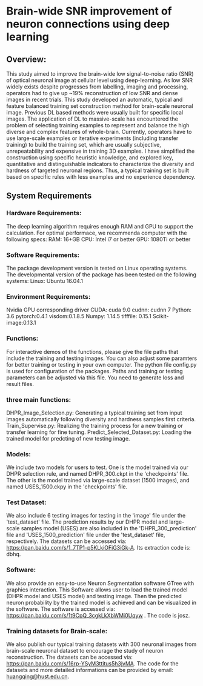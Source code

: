 # Brain-wide SNR improvement of neuron connections using deep learning

## Overview:
This study aimed to improve the brain-wide low signal-to-noise ratio (SNR) of optical neuronal image at cellular level using deep-learning. As low SNR widely exists despite progresses from labelling, imaging and processing, operators had to give up ~19% reconstruction of low SNR and dense images in recent trials. This study developed an automatic, typical and feature balanced training set construction method for brain-scale neuronal image. Previous DL based methods were usually built for specific local images. The application of DL to massive-scale has encountered the problem of selecting training examples to represent and balance the high diverse and complex features of whole-brain. Currently, operators have to use large-scale examples or iterative experiments (including transfer training) to build the training set, which are usually subjective, unrepeatability and expensive in training 3D examples. I have simplified the construction using specific heuristic knowledge, and explored key, quantitative and distinguishable indicators to characterize the diversity and hardness of targeted neuronal regions. Thus, a typical training set is built based on specific rules with less examples and no experience dependency. 

## System Requirements
### Hardware Requirements:
The deep learning algorithm requires enough RAM and GPU to support the calculation. For optimal performace, we recommenda computer with the following specs:
RAM: 16+GB
CPU: Intel i7 or better
GPU:  1080Ti or better

### Software Requirements:
The package development version is tested on Linux operating systems. The developmental version of the package has been tested on the following systems:
Linux: Ubuntu 16.04.1

### Environment Requirements:
Nvidia GPU corresponding driver
CUDA: cuda 9.0
cudnn: cudnn 7
Python: 3.6
pytorch:0.4.1 
visdom:0.1.8.5
Numpy: 1.14.5
tifffile: 0.15.1
Scikit-image:0.13.1

### Functions:
For interactive demos of the functions, please give the file paths that include the training and testing images. You can also adjust some paramters for better training or testing in your own computer. The python file config.py is used for configuration of the packages.  Paths and training or testing parameters can be adjusted via this file.
You need to generate loss and result files.

### three main functions:
DHPR_Image_Selection.py:  Generating a typical training set from input images automatically following diversity and hardness samples first criteria.
Train_Supervise.py: Realizing the training process for a new training or transfer learning for fine tuning.
Predict_Selected_Dataset.py: Loading the trained model for predcting of new testing image.

### Models:
We include two models for users to test. One is the model trained via our DHPR selection rule, and named DHPR_300.ckpt in the 'checkpoints' file. The other is the model trained via large-scale dataset (1500 images), and named USES_1500.ckpy in the 'checkpoints' file.  

### Test Dataset:
We also include 6 testing images for testing  in the 'image' file under the 'test_dataset' file. The prediction results by our DHPR model and large-scale samples model (USES) are also included in the 'DHPR_300_prediction' file and 'USES_1500_prediction' file under the 'test_dataset' file, respectively. 
The datasets can be accessed via: https://pan.baidu.com/s/1_7TP1-p5KLkiOFiG3iGk-A. Its extraction code is: dbhq.

### Software:
We also provide an easy-to-use Neuron Segmentation software GTree with graphics interaction. This Software allows user to load the trained model (DHPR model and USES model) and testing image. Then the predicted neuron probability by the trained model is achieved and can be visualized in the software. The software is accessed via: https://pan.baidu.com/s/1t9CpQ_3cgkLkXbWMi0Uqyw  . The code is josz.

### Training datasets for Brain-scale:
We also publish our typical training datasets with 300 neuronal images from brain-scale neuronal dataset to encourage the study of neuron reconstruction. 
The datasets can be accessed via: https://pan.baidu.com/s/16rp-YSyM3ttitus5h3jvMA.  The code for the datasets and more detailed informations can be provided by email: huangqing@hust.edu.cn. 







